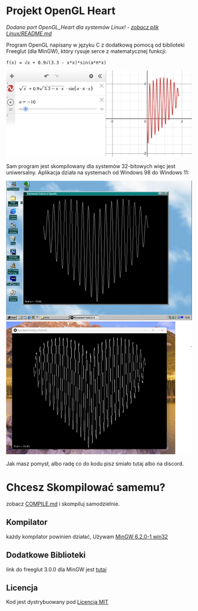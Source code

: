 # Projekt OpenGL Heart

*Dodano port OpenGL_Heart dla systemów Linux! - <a href="https://github.com/ApplehatDot/OpenGLHeart/tree/main/Linux#readme">zobacz plik Linux/README.md</a>*

Program OpenGL napisany w języku C z dodatkową pomocą od biblioteki Freeglut (dla MinGW), który rysuje serce z matematycznej funkcji:
```
f(x) = √x + 0.9√(3.3 - x*x)*sin(a*π*x)
```
<div align="center">
  <img src="images/func.png">
</div>

Sam program jest skompilowany dla systemów 32-bitowych więc jest uniwersalny.
Aplikacja działa na systemach od Windows 98 do Windows 11:
<div align="center">
  <img src="images/win98.png">
  <img src="images/win11.png">
</div>

Jak masz pomysł, albo radę co do kodu pisz śmiało tutaj albo na discord.

# Chcesz Skompilować samemu?
zobacz <a href="https://github.com/ApplehatDot/OpenGLHeart/blob/main/docs/COMPILE.md">COMPILE.md</a> i skompiluj samodzielnie.

## Kompilator
każdy kompilator powinien działać, Używam <a href="https://sourceforge.net/projects/mingw/files/Installer/mingw-get-setup.exe/download">MinGW 6.2.0-1 win32</a>

## Dodatkowe Biblioteki
link do freeglut 3.0.0 dla MinGW jest <a href="https://www.transmissionzero.co.uk/software/freeglut-devel/">tutaj</a>

## Licencja
Kod jest dystrybuowany pod <a href="https://github.com/ApplehatDot/OpenGLHeart/blob/OpenGL/LICENSE.txt">Licencją MIT</a>



